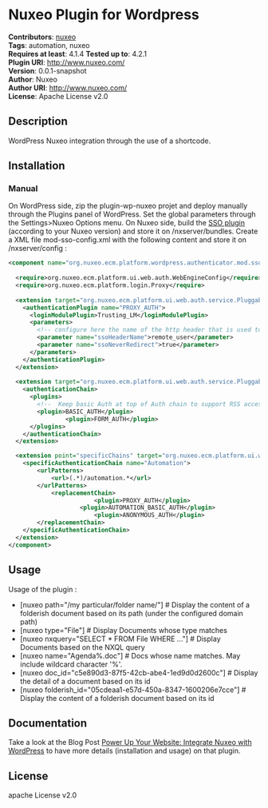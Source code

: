 # Nuxeo Plugin for Wordpress

**Contributors**:       [nuxeo](http://www.nuxeo.com/)  
**Tags**:               automation, nuxeo  
**Requires at least**:  4.1.4
**Tested up to**:       4.2.1  
**Plugin URI**:         http://www.nuxeo.com/  
**Version**:            0.0.1-snapshot  
**Author**:             Nuxeo  
**Author URI**:         http://www.nuxeo.com/  
**License**:            Apache License v2.0  

## Description

WordPress Nuxeo integration through the use of a shortcode.

## Installation

### Manual

On WordPress side, zip the plugin-wp-nuxeo projet and deploy manually through the Plugins panel of WordPress. Set the global parameters through the Settings>Nuxeo Options menu.
On Nuxeo side, build the [SSO plugin](https://github.com/nuxeo/nuxeo-platform-login/tree/master/nuxeo-platform-login-mod_sso) (according to your Nuxeo version) and store it on <Nuxeo>/nxserver/bundles.
Create a XML file mod-sso-config.xml with the following content and store it on <Nuxeo>/nxserver/config :

```xml
<component name="org.nuxeo.ecm.platform.wordpress.authenticator.mod.sso.config">
 
  <require>org.nuxeo.ecm.platform.ui.web.auth.WebEngineConfig</require>
  <require>org.nuxeo.ecm.platform.login.Proxy</require>
 
  <extension target="org.nuxeo.ecm.platform.ui.web.auth.service.PluggableAuthenticationService" point="authenticators">
    <authenticationPlugin name="PROXY_AUTH">
      <loginModulePlugin>Trusting_LM</loginModulePlugin>
      <parameters>
        <!-- configure here the name of the http header that is used to retrieve user identity -->
        <parameter name="ssoHeaderName">remote_user</parameter>
        <parameter name="ssoNeverRedirect">true</parameter>
      </parameters>
    </authenticationPlugin>
  </extension>
 
  <extension target="org.nuxeo.ecm.platform.ui.web.auth.service.PluggableAuthenticationService" point="chain">
    <authenticationChain>
      <plugins>
        <!--  Keep basic Auth at top of Auth chain to support RSS access via BasicAuth -->
        <plugin>BASIC_AUTH</plugin>
				<plugin>FORM_AUTH</plugin>
      </plugins>
    </authenticationChain>
  </extension>

  <extension point="specificChains" target="org.nuxeo.ecm.platform.ui.web.auth.service.PluggableAuthenticationService">
    <specificAuthenticationChain name="Automation">
        <urlPatterns>
            <url>(.*)/automation.*</url>
        </urlPatterns>
        	<replacementChain>
						<plugin>PROXY_AUTH</plugin>
            		<plugin>AUTOMATION_BASIC_AUTH</plugin>
						<plugin>ANONYMOUS_AUTH</plugin>
        </replacementChain>
    </specificAuthenticationChain>
  </extension>
</component>

```

## Usage

Usage of the plugin :
 * [nuxeo path="/my particular/folder name/"] 												# Display the content of a folderish document based on its path (under the configured domain path)
 * [nuxeo type="File"]   																							# Display Documents whose type matches
 * [nuxeo nxquery="SELECT * FROM File WHERE ..."]                				# Display Documents based on the NXQL query
 * [nuxeo name="Agenda%.doc"]                   													# Docs whose name matches. May include wildcard character '%'.
 * [nuxeo doc_id="c5e890d3-87f5-42cb-abe4-1ed9d0d2600c"]				# Display the detail of a document based on its id
 * [nuxeo folderish_id="05cdeaa1-e57d-450a-8347-1600206e7cce"]		# Display the content of a folderish document based on its id

## Documentation
Take a look at the Blog Post [Power Up Your Website: Integrate Nuxeo with WordPress](http://www.nuxeo.com/blog/power-up-your-website-integrate-nuxeo-with-wordpress/) to have more details (installation and usage) on that plugin.

## License

apache License v2.0
